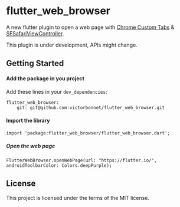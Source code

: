 # flutter_web_browser

A new flutter plugin to open a web page with [Chrome Custom Tabs](https://developer.chrome.com/multidevice/android/customtabs) & [SFSafariViewController](https://developer.apple.com/documentation/safariservices/sfsafariviewcontroller).

This plugin is under development, APIs might change.

## Getting Started

#### Add the package in you project
Add these lines in your `dev_dependencies`:
```
flutter_web_browser:
    git: git@github.com:victorbonnet/flutter_web_browser.git
```


#### Import the library
```
import 'package:flutter_web_browser/flutter_web_browser.dart';
```

##### Open the web page
```
FlutterWebBrowser.openWebPage(url: "https://flutter.io/", androidToolbarColor: Colors.deepPurple);
```


## License
This project is licensed under the terms of the MIT license.